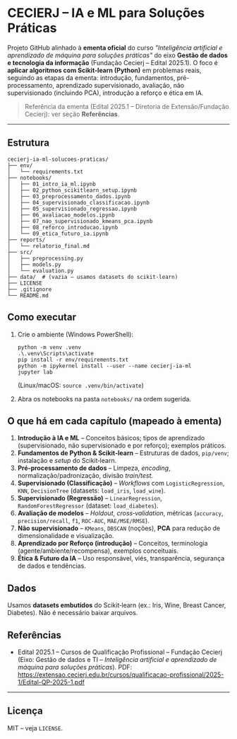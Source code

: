 # CECIERJ – IA e ML para Soluções Práticas

Projeto GitHub alinhado à **ementa oficial** do curso _"Inteligência artificial e aprendizado de máquina para soluções práticas"_
do eixo **Gestão de dados e tecnologia da informação** (Fundação Cecierj – Edital 2025.1). O foco é **aplicar algoritmos com Scikit-learn (Python)** em problemas reais, seguindo as etapas da ementa: introdução, fundamentos, pré-processamento, aprendizado supervisionado, avaliação, não supervisionado (incluindo PCA), introdução a reforço e ética em IA.

> Referência da ementa (Edital 2025.1 – Diretoria de Extensão/Fundação Cecierj): ver seção **Referências**.

---

## Estrutura

```text
cecierj-ia-ml-solucoes-praticas/
├── env/
│   └── requirements.txt
├── notebooks/
│   ├── 01_intro_ia_ml.ipynb
│   ├── 02_python_scikitlearn_setup.ipynb
│   ├── 03_preprocessamento_dados.ipynb
│   ├── 04_supervisionado_classificacao.ipynb
│   ├── 05_supervisionado_regressao.ipynb
│   ├── 06_avaliacao_modelos.ipynb
│   ├── 07_nao_supervisionado_kmeans_pca.ipynb
│   ├── 08_reforco_introducao.ipynb
│   └── 09_etica_futuro_ia.ipynb
├── reports/
│   └── relatorio_final.md
├── src/
│   ├── preprocessing.py
│   ├── models.py
│   └── evaluation.py
├── data/  # (vazia – usamos datasets do scikit-learn)
├── LICENSE
├── .gitignore
└── README.md
```

## Como executar

1. Crie o ambiente (Windows PowerShell):
   ```pwsh
   python -m venv .venv
   .\.venv\Scripts\activate
   pip install -r env/requirements.txt
   python -m ipykernel install --user --name cecierj-ia-ml
   jupyter lab
   ```
   (Linux/macOS: `source .venv/bin/activate`)

2. Abra os notebooks na pasta `notebooks/` na ordem sugerida.

## O que há em cada capítulo (mapeado à ementa)

1. **Introdução à IA e ML** – Conceitos básicos; tipos de aprendizado (supervisionado, não supervisionado e por reforço); exemplos práticos.
2. **Fundamentos de Python & Scikit‑learn** – Estruturas de dados, `pip/venv`; instalação e _setup_ do Scikit‑learn.
3. **Pré‑processamento de dados** – Limpeza, _encoding_, normalização/padronização, divisão _train/test_.
4. **Supervisionado (Classificação)** – _Workflows_ com `LogisticRegression`, `KNN`, `DecisionTree` (datasets: `load_iris`, `load_wine`).
5. **Supervisionado (Regressão)** – `LinearRegression`, `RandomForestRegressor` (dataset: `load_diabetes`).
6. **Avaliação de modelos** – _Holdout_, _cross‑validation_, métricas (`accuracy`, `precision/recall`, `f1`, `ROC-AUC`, `MAE/MSE/RMSE`).
7. **Não supervisionado** – `KMeans`, `DBSCAN` (noções), **PCA** para redução de dimensionalidade e visualização.
8. **Aprendizado por Reforço (introdução)** – Conceitos, terminologia (agente/ambiente/recompensa), exemplos conceituais.
9. **Ética & Futuro da IA** – Uso responsável, viés, transparência, segurança de dados e tendências.

## Dados
Usamos **datasets embutidos** do Scikit‑learn (ex.: Iris, Wine, Breast Cancer, Diabetes). Não é necessário baixar arquivos.

## Referências
- Edital 2025.1 – Cursos de Qualificação Profissional – Fundação Cecierj (Eixo: Gestão de dados e TI – _Inteligência artificial e aprendizado de máquina para soluções práticas_). PDF: https://extensao.cecierj.edu.br/cursos/qualificacao-profissional/2025-1/Edital-QP-2025-1.pdf

---

## Licença
MIT – veja `LICENSE`.
